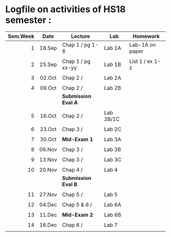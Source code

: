 Logfile on activities of HS18 semester :
========================================

| Sem.Week | Date   | Lecture              |  Lab     |  Homework          |
| --------:|:------:|----------------------| ---------|--------------------|
|    1     | 18.Sep | Chap 1 / pg 1-6      | Lab 1A   |  Lab-1A on paper   | 
|          |        |                      |          |                    |
|    2     | 25.Sep | Chap 1 / pg xx-yy    | Lab 1B   |  List 1 / ex 1-z   | 
|          |        |                      |          |                    |
|    3     | 02.Oct | Chap 2 /             | Lab 2A   |                    | 
|          |        |                      |          |                    |
|    4     | 09.Oct | Chap 2 /             | Lab 2B   |                    | 
|          |        | **Submission Eval A**|          |                    |
|          |        |                      |          |                    |
|    5     | 16.Oct | Chap 2 /             | Lab 2B/1C|                    | 
|          |        |                      |          |                    |
|    6     | 23.Oct |  Chap 3 /            | Lab 2C   |                    | 
|          |        |                      |          |                    |
|    7     | 30.Oct | **Mid-Exam 1**       | Lab 3A   |                    | 
|          |        |                      |          |                    |
|    8     | 06.Nov | Chap 3 /             | Lab 3B   |                    | 
|          |        |                      |          |                    |
|    9     | 13.Nov | Chap 3 /             | Lab 3C   |                    | 
|          |        |                      |          |                    |
|   10     | 20.Nov | Chap 4 /             | Lab 4    |                    | 
|          |        | **Submission Eval B**|          |                    |
|          |        |                      |          |                    |
|   11     | 27.Nov | Chap 5 /             | Lab 5    |                    | 
|          |        |                      |          |                    |
|   12     | 04.Dec | Chap 5 & 6 /         | Lab 6A   |                    | 
|          |        |                      |          |                    |
|   13     | 11.Dec | **Mid-Exam 2**       | Lab 6B   |                    | 
|          |        |                      |          |                    |
|   14     | 18.Dec | Chap 6 /             | Lab 7    |                    | 
|          |        |                      |          |                    |



